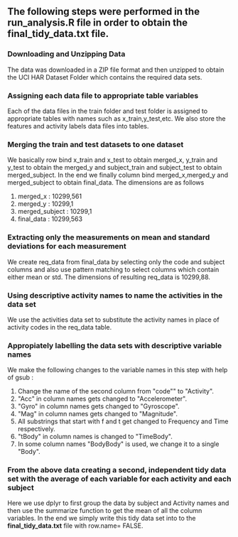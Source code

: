 ## The following steps were performed in the **run_analysis.R** file in order to obtain the **final_tidy_data.txt** file.

### Downloading and Unzipping Data
The data was downloaded in a ZIP file format and then unzipped to obtain the
UCI HAR Dataset Folder which contains the required data sets.

### Assigning each data file to appropriate table variables
Each of the data files in the train folder and test folder is assigned to 
appropriate tables with names such as x_train,y_test,etc. We also store 
the features and activity labels data files into tables.

### Merging the train and test datasets to one dataset

We basically row bind x_train and x_test to obtain merged_x, y_train and y_test
to obtain the merged_y and subject_train and subject_test to obtain merged_subject.
In the end we finally column bind merged_x,merged_y and merged_subject to obtain
final_data.
The dimensions are as follows

1. merged_x : 10299,561
2. merged_y : 10299,1
3. merged_subject : 10299,1
4. final_data : 10299,563

### Extracting only the measurements on mean and standard deviations for each measurement

We create req_data from final_data by selecting only the code and subject columns
and also use pattern matching to select columns which contain either mean or std.
The dimensions of resulting req_data is 10299,88.

### Using descriptive activity names to name the activities in the data set

We use the activities data set to substitute the activity names in place of activity
codes in the req_data table.

### Appropiately labelling the data sets with descriptive variable names

We make the following changes to the variable names in this step with help of gsub :

1. Change the name of the second column from "code"" to "Activity".
2. "Acc" in column names gets changed to "Accelerometer".
3. "Gyro" in column names gets changed to "Gyroscope".
4. "Mag" in column names gets changed to "Magnitude".
5. All substrings that start with f and t get changed to Frequency and Time respectively.
6. "tBody" in column names is changed to "TimeBody".
7. In some column names "BodyBody" is used, we change it to a single "Body".

### From the above data creating a second, independent tidy data set with the average of each variable for each activity and each subject

Here we use dplyr to first group the data by subject and Activity names and then
use the summarize function to get the mean of all the column variables.
In the end we simply write this tidy data set into to the **final_tidy_data.txt**
file with row.name= FALSE.
